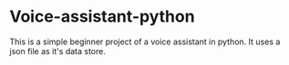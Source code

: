 # Voice-assistant-python
This is a simple beginner project of a voice assistant in python. It uses a json file as it's data store.
